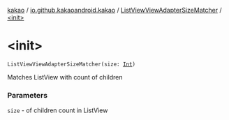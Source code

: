[kakao](../../index.md) / [io.github.kakaoandroid.kakao](../index.md) / [ListViewViewAdapterSizeMatcher](index.md) / [&lt;init&gt;](./-init-.md)

# &lt;init&gt;

`ListViewViewAdapterSizeMatcher(size: `[`Int`](https://kotlinlang.org/api/latest/jvm/stdlib/kotlin/-int/index.html)`)`

Matches ListView with count of children

### Parameters

`size` - of children count in ListView